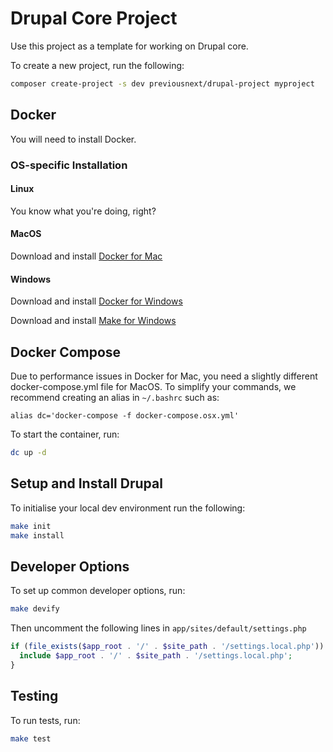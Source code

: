 # Drupal Core Project

Use this project as a template for working on Drupal core.

To create a new project, run the following:

```bash
composer create-project -s dev previousnext/drupal-project myproject
```

## Docker

You will need to install Docker.

### OS-specific Installation

#### Linux

You know what you're doing, right?

#### MacOS

Download and install [Docker for Mac][1]

#### Windows

Download and install [Docker for Windows][2]

Download and install [Make for Windows][3]

## Docker Compose

Due to performance issues in Docker for Mac, you need a slightly different
docker-compose.yml file for MacOS. To simplify your commands, we recommend
creating an alias in `~/.bashrc` such as:

```
alias dc='docker-compose -f docker-compose.osx.yml'
```

To start the container, run:

```bash
dc up -d
```

## Setup and Install Drupal

To initialise your local dev environment run the following:

```bash
make init
make install
```

## Developer Options

To set up common developer options, run:

```bash
make devify
```

Then uncomment the following lines in `app/sites/default/settings.php`

```php
if (file_exists($app_root . '/' . $site_path . '/settings.local.php')) {
  include $app_root . '/' . $site_path . '/settings.local.php';
}
```

## Testing

To run tests, run:

```bash
make test
```

[1]: https://www.docker.com/docker-mac
[2]: https://www.docker.com/docker-windows
[3]: http://gnuwin32.sourceforge.net/packages/make.htm

